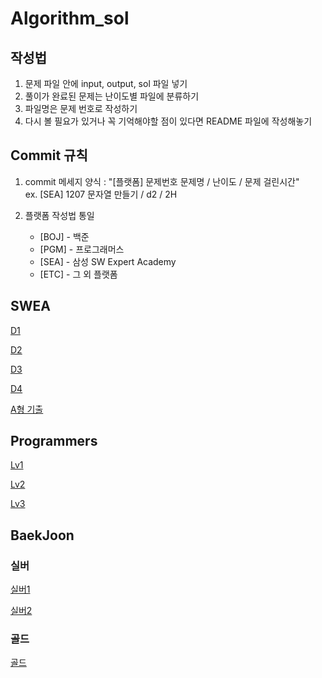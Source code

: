 # Algorithm_sol
## 작성법
1. 문제 파일 안에 input, output, sol 파일 넣기
2. 풀이가 완료된 문제는 난이도별 파일에 분류하기
3. 파일명은 문제 번호로 작성하기
4. 다시 볼 필요가 있거나 꼭 기억해야할 점이 있다면 README 파일에 작성해놓기

## Commit 규칙
1. commit 메세지 양식 : "[플랫폼] 문제번호 문제명 / 난이도 / 문제 걸린시간" <br>
ex. [SEA] 1207 문자열 만들기 / d2 / 2H

2. 플랫폼 작성법 통일
    - [BOJ] - 백준
    - [PGM] - 프로그래머스
    - [SEA] - 삼성 SW Expert Academy
    - [ETC] - 그 외 플랫폼


## SWEA
[D1](SWEA/D1)

[D2](SWEA/D2)

[D3](SWEA/D3)

[D4](SWEA/D4)

[A형 기출](SWEA/SW_test_problem)

## Programmers
[Lv1](PGM/LV1)

[Lv2](PGM/Lv2)

[Lv3](PGM/Lv3)

## BaekJoon
### 실버
[실버1](BOJ/Silver1/)

[실버2](BOJ/Silver2/)

### 골드
[골드](BOJ/gold)
